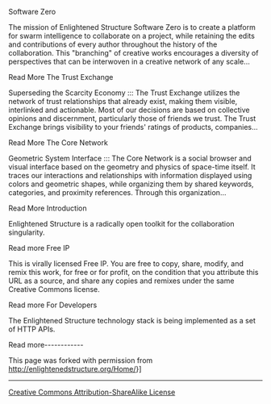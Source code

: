 Software Zero

The mission of Enlightened Structure Software Zero is to create a platform for swarm intelligence to collaborate on a project, while retaining the edits and contributions of every author throughout the history of the collaboration. This "branching" of creative works encourages a diversity of perspectives that can be interwoven in a creative network of any scale...

Read More The Trust Exchange

Superseding the Scarcity Economy ::: The Trust Exchange utilizes the network of trust relationships that already exist, making them visible, interlinked and actionable. Most of our decisions are based on collective opinions and discernment, particularly those of friends we trust. The Trust Exchange brings visibility to your friends' ratings of products, companies...

Read More The Core Network

Geometric System Interface ::: The Core Network is a social browser and visual interface based on the geometry and physics of space-time itself. It traces our interactions and relationships with information displayed using colors and geometric shapes, while organizing them by shared keywords, categories, and proximity references. Through this organization...

Read More Introduction

Enlightened Structure is a radically open toolkit for the collaboration singularity.

Read more Free IP

This is virally licensed Free IP. You are free to copy, share, modify, and remix this work, for free or for profit, on the condition that you attribute this URL as a source, and share any copies and remixes under the same Creative Commons license.

Read more For Developers

The Enlightened Structure technology stack is being implemented as a set of HTTP APIs.

Read more------------

This page was forked with permission from <a href="http://enlightenedstructure.org/Home/" target="_blank">http://enlightenedstructure.org/Home/</a>}]

------------

<a rel="license" href="http://creativecommons.org/licenses/by-sa/3.0/">Creative Commons Attribution-ShareAlike License</a>